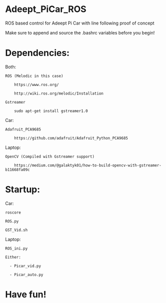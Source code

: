 # Adeept_PiCar_ROS
ROS based control for Adeept Pi Car with line following proof of concept

Make sure to append and source the .bashrc variables before you begin!

# Dependencies:

  Both:

    ROS (Melodic in this case)
    
        https://www.ros.org/
    
        http://wiki.ros.org/melodic/Installation
    
    Gstreamer
    
        sudo apt-get install gstreamer1.0
  
  Car:
    
    Adafruit_PCA9685
    
        https://github.com/adafruit/Adafruit_Python_PCA9685
    
  Laptop:
  
    OpenCV (Compiled with Gstreamer support)
    
        https://medium.com/@galaktyk01/how-to-build-opencv-with-gstreamer-b11668fa09c

# Startup:

  Car:
  
    roscore
  
    ROS.py
  
    GST_Vid.sh
  
  Laptop:
  
    ROS_ini.py
  
    Either: 
    
      - Picar_vid.py 
      
      - Picar_auto.py
  
# Have fun!
  
